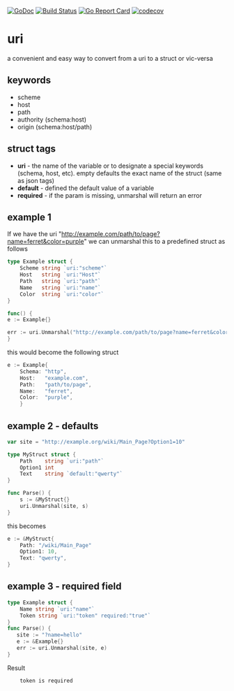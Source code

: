 [![GoDoc](http://img.shields.io/badge/go-documentation-blue.svg?style=flat-square)](https://godoc.org/github.com/jbsmith7741/uri)
[![Build Status](https://travis-ci.com/jbsmith7741/uri.svg?branch=master)](https://travis-ci.com/jbsmith7741/uri)
[![Go Report Card](https://goreportcard.com/badge/github.com/jbsmith7741/uri)](https://goreportcard.com/report/github.com/jbsmith7741/uri)
[![codecov](https://codecov.io/gh/jbsmith7741/uri/branch/master/graph/badge.svg)](https://codecov.io/gh/jbsmith7741/uri)

# uri

a convenient and easy way to convert from a uri to a struct or vic-versa

## keywords

- scheme
- host
- path
- authority (schema:host)
- origin (schema:host/path)

## struct tags

- **uri** - the name of the variable or to designate a special keywords (schema, host, etc). empty defaults the exact name of the struct (same as json tags)
- **default** - defined the default value of a variable
- **required** - if the param is missing, unmarshal will return an error


## example 1

If we have the uri "http://example.com/path/to/page?name=ferret&color=purple" we can unmarshal this to a predefined struct as follows

``` go
type Example struct {
    Scheme string `uri:"scheme"`
    Host   string `uri:"Host"`
    Path   string `uri:"path"`
    Name   string `uri:"name"`
    Color  string `uri:"color"`
}

func() {
e := Example{}

err := uri.Unmarshal("http://example.com/path/to/page?name=ferret&color=purple", &e)
}
```

this would become the following struct

``` go
e := Example{
    Schema: "http",
    Host:   "example.com",
    Path:   "path/to/page",
    Name:   "ferret",
    Color:  "purple",
    }
```

## example 2 - defaults

``` go
var site = "http://example.org/wiki/Main_Page?Option1=10"

type MyStruct struct {
    Path    string `uri:"path"`
    Option1 int
    Text    string `default:"qwerty"`
}

func Parse() {
    s := &MyStruct{}
    uri.Unmarshal(site, s)
}
```

this becomes

``` go
e := &MyStruct{
    Path: "/wiki/Main_Page"
    Option1: 10,
    Text: "qwerty",
}
```

## example 3 - required field

``` go
type Example struct {
    Name string `uri:"name"`
    Token string `uri:"token" required:"true"`
}
func Parse() {
   site := "?name=hello"
   e := &Example{}
   err := uri.Unmarshal(site, e)
}
```
Result
```
    token is required
```